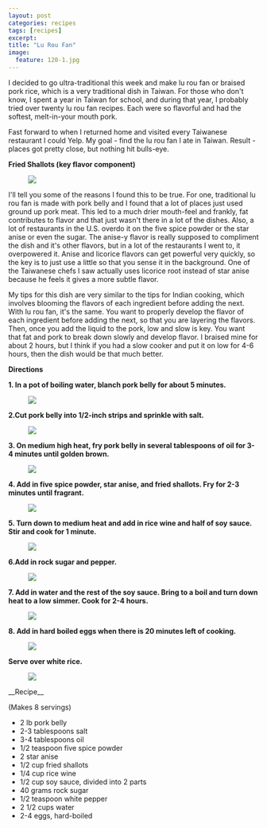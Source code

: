 ```yaml
---
layout: post
categories: recipes
tags: [recipes]
excerpt: 
title: "Lu Rou Fan"
image:
  feature: 120-1.jpg
---
```


I decided to go ultra-traditional this week and make lu rou fan or braised pork rice, which is a very traditional dish in Taiwan.  For those who don't know, I spent a year in Taiwan for school, and during that year, I probably tried over twenty lu rou fan recipes.  Each were so flavorful and had the softest, melt-in-your mouth pork.

Fast forward to when I returned home and visited every Taiwanese restaurant I could Yelp.  My goal - find the lu rou fan I ate in Taiwan.  Result - places got pretty close, but nothing hit bulls-eye.

__Fried Shallots (key flavor component)__
<figure> <img src='/images/120-2.jpg'> </figure>


I'll tell you some of the reasons I found this to be true.  For one, traditional lu rou fan is made with pork belly and I found that a lot of places just used ground up pork meat.  This led to a much drier mouth-feel and frankly, fat contributes to flavor and that just wasn't there in a lot of the dishes.  Also, a lot of restaurants in the U.S. overdo it on the five spice powder or the star anise or even the sugar.  The anise-y flavor is really supposed to compliment the dish and it's other flavors, but in a lot of the restaurants I went to, it overpowered it.  Anise and licorice flavors can get powerful very quickly, so the key is to just use a little so that you sense it in the background.  One of the Taiwanese chefs I saw actually uses licorice root instead of star anise because he feels it gives a more subtle flavor.   

My tips for this dish are very similar to the tips for Indian cooking, which involves blooming the flavors of each ingredient before adding the next.  With lu rou fan, it's the same.  You want to properly develop the flavor of each ingredient before adding the next, so that you are layering the flavors.  Then, once you add the liquid to the pork, low and slow is key.  You want that fat and pork to break down slowly and develop flavor.  I braised mine for about 2 hours, but I think if you had a slow cooker and put it on low for 4-6 hours, then the dish would be that much better.


__Directions__

__1. In a pot of boiling water, blanch pork belly for about 5 minutes.__

<figure> <img src='/images/120-3.jpg'> </figure>

__2.Cut pork belly into 1/2-inch strips and sprinkle with salt.__  

<figure> <img src='/images/120-4.jpg'> </figure>

__3. On medium high heat, fry pork belly in several tablespoons of oil for 3-4 minutes until golden brown.__  

<figure> <img src='/images/120-5.jpg'> </figure>

__4. Add in five spice powder, star anise, and fried shallots.  Fry for 2-3 minutes until fragrant.__

<figure> <img src='/images/120-6.jpg'> </figure>

__5. Turn down to medium heat and add in rice wine and half of soy sauce.  Stir and cook for 1 minute.__  

<figure> <img src='/images/120-7.jpg'> </figure>

__6.Add in rock sugar and pepper.__

<figure> <img src='/images/120-8.jpg'> </figure>

__7. Add in water and the rest of the soy sauce.  Bring to a boil and turn down heat to a low simmer. Cook for 2-4 hours.__  

<figure> <img src='/images/120-9.jpg'> </figure>

__8. Add in hard boiled eggs when there is 20 minutes left of cooking.__

<figure> <img src='/images/120-10.jpg'> </figure>

__Serve over white rice.__  

<figure> <img src='/images/120-11.jpg'> </figure>

<section class='recipe'>
__Recipe__

(Makes 8 servings)

- 2 lb pork belly
- 2-3 tablespoons salt
- 3-4 tablespoons oil
- 1/2 teaspoon five spice powder
- 2 star anise
- 1/2 cup fried shallots
- 1/4 cup rice wine
- 1/2 cup soy sauce, divided into 2 parts
- 40 grams rock sugar
- 1/2 teaspoon white pepper
- 2 1/2 cups water
- 2-4 eggs, hard-boiled
</section>